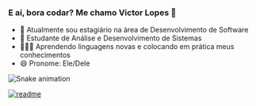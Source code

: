 ### E aí, bora codar? Me chamo Victor Lopes 👋

- 🔭 Atualmente sou estagiário na área de Desenvolvimento de Software
- 🌱 Estudante de Análise e Desenvolvimento de Sistemas
- 👨🏾‍💻 Aprendendo linguagens novas e colocando em prática meus conhecimentos
- 😄 Pronome: Ele/Dele

![Snake animation](https://github.com/VictorLopesz/VictorLopesz/blob/output/github-contribution-grid-snake.svg)

[![readme](https://github-readme-stats.vercel.app/api/pin/?username=VictorLopesz&repo=VictorLopesz&theme=react)](https://github.com/VictorLopesz/VictorLopesz)
